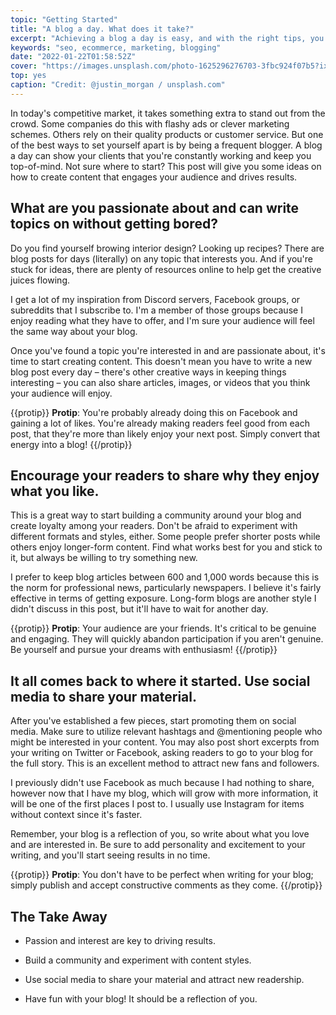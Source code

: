 ```yaml
---
topic: "Getting Started"
title: "A blog a day. What does it take?"
excerpt: "Achieving a blog a day is easy, and with the right tips, you'll be able to hit your target without breaking a sweat."
keywords: "seo, ecommerce, marketing, blogging"
date: "2022-01-22T01:58:52Z"
cover: "https://images.unsplash.com/photo-1625296276703-3fbc924f07b5?ixlib=rb-1.2.1&ixid=MnwxMjA3fDB8MHxwaG90by1wYWdlfHx8fGVufDB8fHx8&auto=format&fit=crop&w=2670&q=80"
top: yes
caption: "Credit: @justin_morgan / unsplash.com"
---
```


In today's competitive market, it takes something extra to stand out from the crowd. Some companies do this with flashy ads or clever marketing schemes. Others rely on their quality products or customer service. But one of the best ways to set yourself apart is by being a frequent blogger. A blog a day can show your clients that you're constantly working and keep you top-of-mind. Not sure where to start? This post will give you some ideas on how to create content that engages your audience and drives results.

## What are you passionate about and can write topics on without getting bored?

Do you find yourself browing interior design? Looking up recipes? There are blog posts for days (literally) on any topic that interests you. And if you're stuck for ideas, there are plenty of resources online to help get the creative juices flowing.

I get a lot of my inspiration from Discord servers, Facebook groups, or subreddits that I subscribe to. I'm a member of those groups because I enjoy reading what they have to offer, and I'm sure your audience will feel the same way about your blog.

Once you've found a topic you're interested in and are passionate about, it's time to start creating content. This doesn't mean you have to write a new blog post every day – there's other creative ways in keeping things interesting – you can also share articles, images, or videos that you think your audience will enjoy.

{{protip}}
**Protip**: You're probably already doing this on Facebook and gaining a lot of likes. You're already making readers feel good from each post, that they're more than likely enjoy your next post. Simply convert that energy into a blog!
{{/protip}}


## Encourage your readers to share why they enjoy what you like. 

This is a great way to start building a community around your blog and create loyalty among your readers. Don't be afraid to experiment with different formats and styles, either. Some people prefer shorter posts while others enjoy longer-form content. Find what works best for you and stick to it, but always be willing to try something new.

I prefer to keep blog articles between 600 and 1,000 words because this is the norm for professional news, particularly newspapers. I believe it's fairly effective in terms of getting exposure. Long-form blogs are another style I didn't discuss in this post, but it'll have to wait for another day.

{{protip}}
**Protip**: Your audience are your friends. It's critical to be genuine and engaging. They will quickly abandon participation if you aren't genuine. Be yourself and pursue your dreams with enthusiasm!
{{/protip}}


## It all comes back to where it started. Use social media to share your material.

After you've established a few pieces, start promoting them on social media. Make sure to utilize relevant hashtags and @mentioning people who might be interested in your content. You may also post short excerpts from your writing on Twitter or Facebook, asking readers to go to your blog for the full story. This is an excellent method to attract new fans and followers.

I previously didn't use Facebook as much because I had nothing to share, however now that I have my blog, which will grow with more information, it will be one of the first places I post to. I usually use Instagram for items without context since it's faster.

Remember, your blog is a reflection of you, so write about what you love and are interested in. Be sure to add personality and excitement to your writing, and you'll start seeing results in no time.

{{protip}}
**Protip**: You don't have to be perfect when writing for your blog; simply publish and accept constructive comments as they come.
{{/protip}}


## The Take Away

- Passion and interest are key to driving results.

- Build a community and experiment with content styles.

- Use social media to share your material and attract new readership.

- Have fun with your blog! It should be a reflection of you.